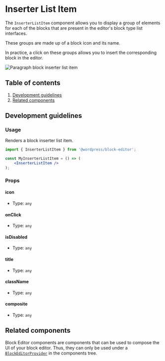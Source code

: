 # Inserter List Item

The `InserterListItem` component allows you to display a group of elements for each of the blocks that are present in the editor's block type list interfaces.

These groups are made up of a block icon and its name.

In practice, a click on these groups allows you to insert the corresponding block in the editor.

![Paragraph block inserter list item](https://make.wordpress.org/core/files/2020/09/paragraph-inserter-list-item.png)

## Table of contents

1. [Development guidelines](#development-guidelines)
2. [Related components](#related-components)

## Development guidelines

### Usage

Renders a block inserter list item.

```jsx
import { InserterListItem } from '@wordpress/block-editor';

const MyInserterListItem = () => (
	<InserterListItem />
);
```

### Props

#### icon

-   Type: `any`

#### onClick

-   Type: `any`

#### isDisabled

-   Type: `any`

#### title

-   Type: `any`

#### className

-   Type: `any`

#### composite

-   Type: `any`


## Related components

Block Editor components are components that can be used to compose the UI of your block editor. Thus, they can only be used under a [`BlockEditorProvider`](https://github.com/WordPress/gutenberg/blob/master/packages/block-editor/src/components/provider/README.md) in the components tree.
